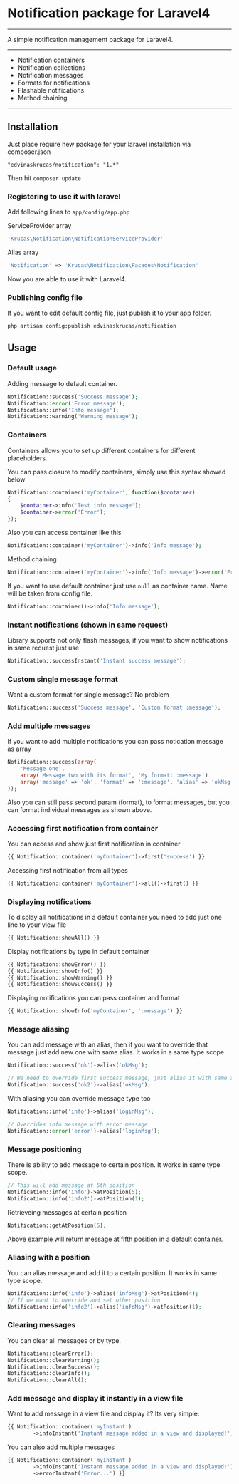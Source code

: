 # Notification package for Laravel4

---

A simple notification management package for Laravel4.

---

* Notification containers
* Notification collections
* Notification messages
* Formats for notifications
* Flashable notifications
* Method chaining

---

## Installation

Just place require new package for your laravel installation via composer.json

    "edvinaskrucas/notification": "1.*"

Then hit ```composer update```

### Registering to use it with laravel

Add following lines to ```app/config/app.php```

ServiceProvider array

```php
'Krucas\Notification\NotificationServiceProvider'
```

Alias array
```php
'Notification' => 'Krucas\Notification\Facades\Notification'
```

Now you are able to use it with Laravel4.

### Publishing config file

If you want to edit default config file, just publish it to your app folder.

    php artisan config:publish edvinaskrucas/notification

## Usage

### Default usage

Adding message to default container.
```php
Notification::success('Success message');
Notification::error('Error message');
Notification::info('Info message');
Notification::warning('Warning message');
```

### Containers

Containers allows you to set up different containers for different placeholders.

You can pass closure to modify containers, simply use this syntax showed below
```php
Notification::container('myContainer', function($container)
{
    $container->info('Test info message');
    $container->error('Error');
});
```

Also you can access container like this
```php
Notification::container('myContainer')->info('Info message');
```

Method chaining
```php
Notification::container('myContainer')->info('Info message')->error('Error message');
```

If you want to use default container just use ```null``` as container name. Name will be taken from config file.
```php
Notification::container()->info('Info message');
```

### Instant notifications (shown in same request)

Library supports not only flash messages, if you want to show notifications in same request just use
```php
Notification::successInstant('Instant success message');
```

### Custom single message format

Want a custom format for single message? No problem
```php
Notification::success('Success message', 'Custom format :message');
```

### Add multiple messages

If you want to add multiple notifications you can pass notication message as array
```php
Notification::success(array(
    'Message one',
    array('Message two with its format', 'My format: :message')
    array('message' => 'ok', 'format' => ':message', 'alias' => 'okMsg', 'position' => 5)
));
```

Also you can still pass second param (format), to format messages, but you can format individual messages as shown above.

### Accessing first notification from container

You can access and show just first notification in container
```php
{{ Notification::container('myContainer')->first('success') }}
```

Accessing first notification from all types
```php
{{ Notification::container('myContainer')->all()->first() }}
```

### Displaying notifications

To display all notifications in a default container you need to add just one line to your view file
```php
{{ Notification::showAll() }}
```

Display notifications by type in default container
```php
{{ Notification::showError() }}
{{ Notification::showInfo() }}
{{ Notification::showWarning() }}
{{ Notification::showSuccess() }}
```

Displaying notifications you can pass container and format
```php
{{ Notification::showInfo('myContainer', ':message') }}
```

### Message aliasing

You can add message with an alias, then if you want to override that message just add new one with same alias.
It works in a same type scope.
```php
Notification::success('ok')->alias('okMsg');

// We need to override first success message, just alias it with same alias name.
Notification::success('ok2')->alias('okMsg');
```

With aliasing you can override message type too
```php
Notification::info('info')->alias('loginMsg');

// Overrides info message with error message
Notification::error('error')->alias('loginMsg');
```

### Message positioning

There is ability to add message to certain position.
It works in same type scope.
```php
// This will add message at 5th position
Notification::info('info')->atPosition(5);
Notification::info('info2')->atPosition(1);
```

Retrieveing messages at certain position
```php
Notification::getAtPosition(5);
```
Above example will return message at fifth position in a default container.

### Aliasing with a position

You can alias message and add it to a certain position.
It works in same type scope.
```php
Notification::info('info')->alias('infoMsg')->atPosition(4);
// If we want to override and set other position
Notification::info('info2')->alias('infoMsg')->atPosition(1);
```

### Clearing messages

You can clear all messages or by type.
```php
Notification::clearError();
Notification::clearWarning();
Notification::clearSuccess();
Notification::clearInfo();
Notification::clearAll();
```

### Add message and display it instantly in a view file

Want to add message in a view file and display it? Its very simple:

```php
{{ Notification::container('myInstant')
        ->infoInstant('Instant message added in a view and displayed!') }}
```

You can also add multiple messages

```php
{{ Notification::container('myInstant')
        ->infoInstant('Instant message added in a view and displayed!')
        ->errorInstant('Error...') }}
```
